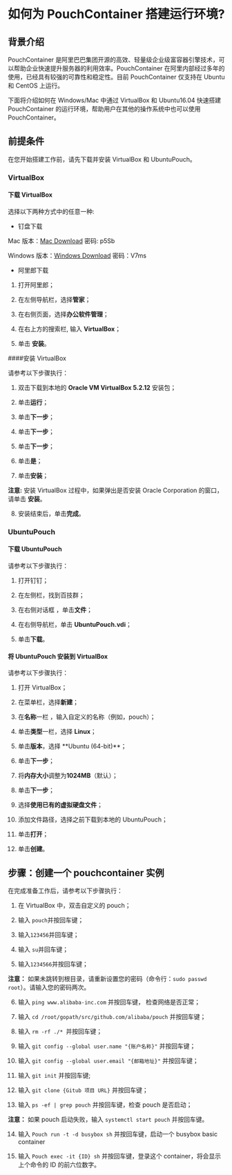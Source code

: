 ﻿# 如何为 PouchContainer 搭建运行环境?

## 背景介绍
 
PouchContainer 是阿里巴巴集团开源的高效、轻量级企业级富容器引擎技术，可以帮助企业快速提升服务器的利用效率。PouchContainer 在阿里内部经过多年的使用，已经具有较强的可靠性和稳定性。目前 PouchContainer 仅支持在 Ubuntu 和 CentOS 上运行。

下面将介绍如何在 Windows/Mac 中通过 VirtualBox 和 Ubuntu16.04 快速搭建 PouchContainer 的运行环境，帮助用户在其他的操作系统中也可以使用 PouchContainer。 

## 前提条件

在您开始搭建工作前，请先下载并安装 VirtualBox 和 UbuntuPouch。

### VirtualBox

#### 下载 VirtualBox

选择以下两种方式中的任意一种:

- 钉盘下载
	
Mac 版本：[Mac Download](https://space.dingtalk.com/s/gwHOABma4QLOGlgkPQPaACBiMzk5ZWRjZTAyOGI0MTBkOGRkNTRjYzNkN2Q1NTFjOA)    密码: p5Sb

Windows 版本：[Windows Download](https://space.dingtalk.com/s/gwHOABmLzwLOGlgkPQPaACBhNzNjYjI5NTYxMzQ0NmUwOWRmMTFlN2UzMTYxNDQ4Mw) 密码：V7ms
   
- 阿里郎下载
    
1. 打开阿里郎；
	
2. 在左侧导航栏，选择**管家**；
	
3. 在右侧页面，选择**办公软件管理**；
    
4. 在右上方的搜索栏, 输入 **VirtualBox**；
	
5. 单击 **安装**。

####安装 VirtualBox

请参考以下步骤执行：

1. 双击下载到本地的 **Oracle VM VirtualBox 5.2.12** 安装包；

2. 单击**运行**；

3. 单击**下一步**；

4. 单击**下一步**；

5. 单击**下一步**；

6. 单击**是**；

7. 单击**安装**；

  **注意:** 安装 VirtualBox 过程中，如果弹出是否安装 Oracle Corporation 的窗口，请单击 **安装**。 

8. 安装结束后，单击**完成**。

### UbuntuPouch

#### 下载 UbuntuPouch

请参考以下步骤执行：

1. 打开钉钉；

2. 在左侧栏，找到百技群；

3. 在右侧对话框 ，单击**文件**；

4. 在右侧导航栏，单击 **UbuntuPouch.vdi**；

5. 单击**下载**。


#### 将 UbuntuPouch 安装到 VirtualBox

请参考以下步骤执行：

1. 打开 VirtualBox；

2. 在菜单栏，选择**新建**；

3. 在**名称**一栏 ，输入自定义的名称（例如，pouch）；

4. 单击**类型**一栏，选择 **Linux**；

5. 单击**版本**，选择 **Ubuntu \(64-bit)\**；

6. 单击**下一步**；

7. 将**内存大小**调整为**1024MB**（默认）；

8. 单击**下一步**；

9. 选择**使用已有的虚拟硬盘文件**；

10. 添加文件路径，选择之前下载到本地的 UbuntuPouch；

11. 单击**打开**；

12. 单击**创建**。
 
## 步骤：创建一个 pouchcontainer 实例

在完成准备工作后，请参考以下步骤执行：

1. 在 VirtualBox 中，双击自定义的 pouch；

2. 输入 `pouch`并按回车键；

3. 输入`123456`并回车键；

4. 输入 `su`并回车键；

5. 输入`1234566`并按回车键；

  **注意：** 如果未跳转到根目录，请重新设置您的密码（命令行：`sudo passwd root`）。请输入您的密码两次。

6. 输入 `ping www.alibaba-inc.com` 并按回车键， 检查网络是否正常；

7. 输入 `cd /root/gopath/src/github.com/alibaba/pouch` 并按回车键；

8. 输入 `rm -rf ./* `并按回车键；

9. 输入 `git config --global user.name "{账户名称}"` 并按回车键；

10. 输入 `git config --global user.email "{邮箱地址}"` 并按回车键；

11. 输入 `git init` 并按回车键;

12. 输入 `git clone {Gitub 项目 URL}` 并按回车键；

13. 输入 `ps -ef | grep pouch` 并按回车键，检查 pouch 是否启动；

  **注意：** 如果 pouch 启动失败，输入 `systemctl start pouch` 并按回车键。

14. 输入 `Pouch run -t -d busybox sh` 并按回车键，启动一个 busybox basic container

15. 输入 `Pouch exec -it {ID} sh` 并按回车键，登录这个 container，将会显示上个命令的 ID 的前六位数字。
